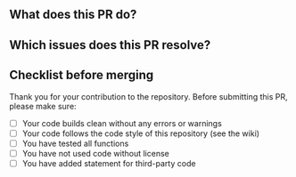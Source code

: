 ## What does this PR do?



## Which issues does this PR resolve?



## Checklist before merging

Thank you for your contribution to the repository. 
Before submitting this PR, please make sure:

- [ ] Your code builds clean without any errors or warnings
- [ ] Your code follows the code style of this repository (see the wiki)
- [ ] You have tested all functions
- [ ] You have not used code without license
- [ ] You have added statement for third-party code
